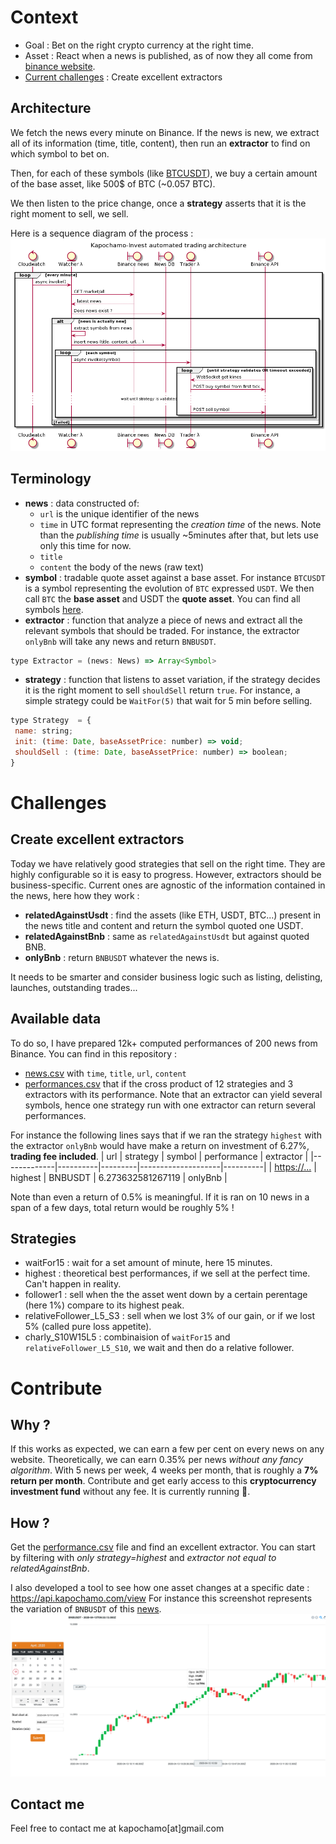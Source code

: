# Context
- Goal : Bet on the right crypto currency at the right time.
- Asset : React when a news is published, as of now they all come from [binance website](https://binance.zendesk.com/hc/en-us).
- [Current challenges](#challenges) : Create excellent extractors

## Architecture
We fetch the news every minute on Binance. If the news is new, we extract all of its information (time, title, content), then run an **extractor** to find on which symbol to bet on.

Then, for each of these symbols (like [BTCUSDT](https://www.binance.com/en/trade/BTC_USDT)), we buy a certain amount of the base asset, like 500$ of BTC (~0.057 BTC). 

We then listen to the price change, once a **strategy** asserts that it is the right moment to sell, we sell.

Here is a sequence diagram of the process : 
![Kapochamo Invest Diagram](https://raw.githubusercontent.com/Edweis/kapochamo-invest-public/master/uml.png)

## Terminology
 - **news** : data constructed of:
   - `url` is the unique identifier of the news
   - `time` in UTC format representing the _creation time_ of the news. Note than the _publishing time_ is usually ~5minutes after that, but lets use only this time for now.
   - `title`
   - `content` the body of the news (raw text)
 - **symbol** : tradable quote asset against a base asset. For instance `BTCUSDT` is a symbol representing the evolution of `BTC` expressed `USDT`. We then call `BTC` the **base asset** and USDT the **quote asset**. You can find all symbols [here](https://www.binance.com/en/markets). 
 - **extractor** : function that analyze a piece of news and extract all the relevant symbols that should be traded. For instance, the extractor `onlyBnb` will take any news and return `BNBUSDT`.
 ```javascript
 type Extractor = (news: News) => Array<Symbol>
 ```
 - **strategy** : function that listens to asset variation, if the strategy decides it is the right moment to sell `shouldSell` return `true`. For instance, a simple strategy could be `WaitFor(5)` that wait for 5 min before selling.
 ```javascript
 type Strategy  = {
  name: string;
  init: (time: Date, baseAssetPrice: number) => void;
  shouldSell : (time: Date, baseAssetPrice: number) => boolean;
 }
 ```
 
# Challenges
## Create excellent extractors
Today we have relatively good strategies that sell on the right time. They are highly configurable so it is easy to progress.
However, extractors should be business-specific. Current ones are agnostic of the information contained in the news, here how they work : 
 - **relatedAgainstUsdt** : find the assets (like ETH, USDT, BTC...) present in the news title and content and return the symbol quoted one USDT.
 - **relatedAgainstBnb** : same as `relatedAgainstUsdt` but against quoted BNB.
 - **onlyBnb** : return `BNBUSDT` whatever the news is.

It needs to be smarter and consider business logic such as listing, delisting, launches, outstanding trades...

## Available data
To do so, I have prepared 12k+ computed performances of 200 news from Binance.
You can find in this repository : 
 - [news.csv]() with `time`, `title`, `url`, `content`
 - [performances.csv]() that if the cross product of 12 strategies and 3 extractors with its performance. Note that an extractor can yield several symbols, hence one strategy run with one extractor can return several performances.
 
 For instance the following lines says that if we ran the strategy `highest` with the extractor `onlyBnb` would have make a return on investment of 6.27%, **trading fee included**.
| url         | strategy | symbol  | performance         | extractor |
|-------------|----------|---------|--------------------|----------|
| [https://...](https://binance.zendesk.com/hc/en-us/articles/360041795572-Introducing-the-Cartesi-CTSI-Token-Sale-on-Binance-Launchpad) | highest  | BNBUSDT | 6.273632581267119  | onlyBnb  |

Note than even a return of 0.5% is meaningful. If it is ran on 10 news in a span of a few days, total return would be roughly 5% !

## Strategies
 - waitFor15 : wait for a set amount of minute, here 15 minutes.
 - highest : theoretical best performances, if we sell at the perfect time. Can't happen in reality.
 - follower1 : sell when the the asset went down by a certain perentage (here 1%) compare to its highest peak.
 - relativeFollower_L5_S3 : sell when we lost 3% of our gain, or if we lost 5% (called pure loss appetite).
 - charly_S10W15L5 : combinaision of `waitFor15` and `relativeFollower_L5_S10`, we wait and then do a relative follower.
 
# Contribute
## Why ?
If this works as expected, we can earn a few per cent on every news on any website. Theoretically, we can earn 0.35% per news _without any fancy algorithm_. With 5 news per week, 4 weeks per month, that is roughly a **7% return per month**.
Contribute and get early access to this **cryptocurrency investment fund** without any fee. It is currently running 💸.

## How ?
Get the [performance.csv]() file and find an excellent extractor.
You can start by filtering with _only strategy=highest_ and _extractor not equal to relatedAgainstBnb_.

I also developed a tool to see how one asset changes at a specific date : https://api.kapochamo.com/view
For instance this screenshot represents the variation of `BNBUSDT` of this [news](https://binance.zendesk.com/hc/en-us/articles/360041795572-Introducing-the-Cartesi-CTSI-Token-Sale-on-Binance-Launchpad).
![/view screenshot](https://raw.githubusercontent.com/Edweis/kapochamo-invest-public/master/Screenshot%202020-06-04%20at%209.30.54%20AM.png)

## Contact me
Feel free to contact me at kapochamo[at]gmail.com
